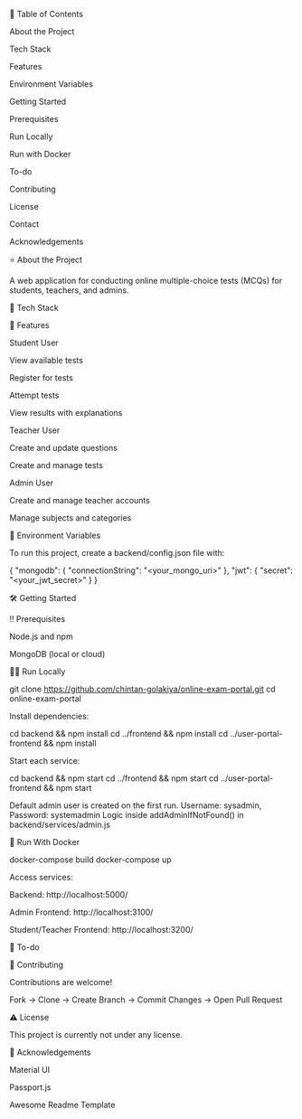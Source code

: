 📓 Table of Contents

About the Project

Tech Stack

Features

Environment Variables

Getting Started

Prerequisites

Run Locally

Run with Docker

To-do

Contributing

License

Contact

Acknowledgements

⭐ About the Project

A web application for conducting online multiple-choice tests (MCQs) for students, teachers, and admins.

👾 Tech Stack

🎯 Features

Student User

View available tests

Register for tests

Attempt tests

View results with explanations

Teacher User

Create and update questions

Create and manage tests

Admin User

Create and manage teacher accounts

Manage subjects and categories

🔑 Environment Variables

To run this project, create a backend/config.json file with:

{
  "mongodb": {
    "connectionString": "<your_mongo_uri>"
  },
  "jwt": {
    "secret": "<your_jwt_secret>"
  }
}

🛠️ Getting Started

‼️ Prerequisites

Node.js and npm

MongoDB (local or cloud)

🏃‍♂️ Run Locally

git clone https://github.com/chintan-golakiya/online-exam-portal.git
cd online-exam-portal

Install dependencies:

cd backend && npm install
cd ../frontend && npm install
cd ../user-portal-frontend && npm install

Start each service:

cd backend && npm start
cd ../frontend && npm start
cd ../user-portal-frontend && npm start

Default admin user is created on the first run.
Username: sysadmin, Password: systemadmin
Logic inside addAdminIfNotFound() in backend/services/admin.js

🚢 Run With Docker

docker-compose build
docker-compose up

Access services:

Backend: http://localhost:5000/

Admin Frontend: http://localhost:3100/

Student/Teacher Frontend: http://localhost:3200/

📄 To-do



👋 Contributing

Contributions are welcome!

Fork -> Clone -> Create Branch -> Commit Changes -> Open Pull Request

⚠️ License

This project is currently not under any license.

💫 Acknowledgements

Material UI

Passport.js

Awesome Readme Template

